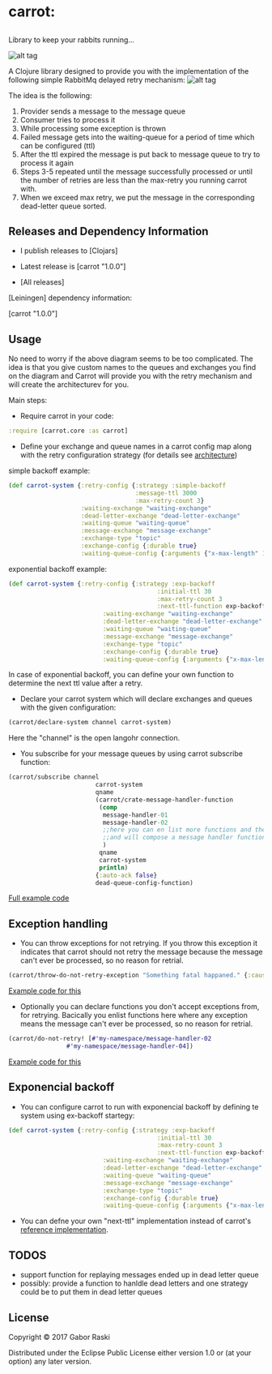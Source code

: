 # carrot: 

##

Library to keep your rabbits running...

![alt tag](https://cloud.githubusercontent.com/assets/3204818/23513284/5d24a108-ff5b-11e6-8f0d-12126f820385.png) 

A Clojure library designed to provide you with the implementation of the following simple RabbitMq delayed retry mechanism:
![alt tag](https://cloud.githubusercontent.com/assets/3204818/23512162/99eec068-ff57-11e6-9176-a883f79a9e22.png)


The idea is the following:

1. Provider sends a message to the message queue
2. Consumer tries to process it
3. While processing some exception is thrown
4. Failed message gets into the waiting-queue for a period of time which can be configured (ttl)
5. After the ttl expired the message is put back to message queue to try to process it again
6. Steps 3-5 repeated until the message successfully processed or until the number of retries are less than the max-retry you running carrot with.
7. When we exceed max retry, we put the message in the corresponding dead-letter queue sorted.

## Releases and Dependency Information

* I publish releases to [Clojars]

* Latest release is [carrot "1.0.0"]

* [All releases]

[Leiningen] dependency information:

   [carrot "1.0.0"]

## Usage

No need to worry if the above diagram seems to be too complicated. The idea is that you give custom names to the queues and exchanges you find on the diagram and Carrot will provide you with the retry mechanism and will create the architecturev for you.

Main steps:

- Require carrot in your code:

```clojure
:require [carrot.core :as carrot]
```
- Define your exchange and queue names in a carrot config map along with the retry configuration strategy (for details see [architecture](https://cloud.githubusercontent.com/assets/3204818/23512162/99eec068-ff57-11e6-9176-a883f79a9e22.png))

simple backoff example:

```clojure
(def carrot-system {:retry-config {:strategy :simple-backoff
                                   :message-ttl 3000
                                   :max-retry-count 3}
                    :waiting-exchange "waiting-exchange"
                    :dead-letter-exchange "dead-letter-exchange"
                    :waiting-queue "waiting-queue"
                    :message-exchange "message-exchange"
                    :exchange-type "topic"
                    :exchange-config {:durable true}
                    :waiting-queue-config {:arguments {"x-max-length" 1000}}})
```
exponential backoff example:

```clojure
(def carrot-system {:retry-config {:strategy :exp-backoff
                                         :initial-ttl 30
                                         :max-retry-count 3
                                         :next-ttl-function exp-backoff-carrot/next-ttl}
                          :waiting-exchange "waiting-exchange"
                          :dead-letter-exchange "dead-letter-exchange"
                          :waiting-queue "waiting-queue"
                          :message-exchange "message-exchange"
                          :exchange-type "topic"
                          :exchange-config {:durable true}
                          :waiting-queue-config {:arguments {"x-max-length" 1000}}})
```

In case of exponential backoff, you can define your own function to determine the next ttl value after a retry.


- Declare your carrot system which will declare exchanges and queues with the given configuration:
```clojure
(carrot/declare-system channel carrot-system)
 ```
 Here the "channel" is the open langohr connection.

- You subscribe for your message queues by using carrot subscribe function:
```clojure
(carrot/subscribe channel
                        carrot-system
                        qname
                        (carrot/crate-message-handler-function
                         (comp
                          message-handler-01
                          message-handler-02
                          ;;here you can en list more functions and they will be threaded in order via threading macr
                          ;;and will compose a message handler function
                          )
                         qname
                         carrot-system
                         println)
                        {:auto-ack false}
                        dead-queue-config-function)
```
[Full example code](src/carrot/examples/example.clj)

## Exception handling
- You  can throw exceptions for not retrying. If you throw this exception it indicates that carrot should not retry the message because the message can't ever be processed, so no reason for retrial.

```clojure
(carrot/throw-do-not-retry-exception "Something fatal happaned." {:cause "The message can not be processed."})
```
[Example code for this](src/carrot/examples/example_with_no_retry_exception.clj)

- Optionally you  can declare functions you don't accept exceptions from, for retrying. Bacically you enlist functions here where any exception means the message can't ever be processed, so no reason for retrial.

```clojure
(carrot/do-not-retry! [#'my-namespace/message-handler-02
                #'my-namespace/message-handler-04])

```
[Example code for this](src/carrot/examples/example_without_retry.clj)

## Exponencial backoff
- You can configure carrot to run with exponencial backoff by defining te system using ex-backoff startegy: 

```clojure
(def carrot-system {:retry-config {:strategy :exp-backoff
                                         :initial-ttl 30
                                         :max-retry-count 3
                                         :next-ttl-function exp-backoff-carrot/next-ttl}
                          :waiting-exchange "waiting-exchange"
                          :dead-letter-exchange "dead-letter-exchange"
                          :waiting-queue "waiting-queue"
                          :message-exchange "message-exchange"
                          :exchange-type "topic"
                          :exchange-config {:durable true}
                          :waiting-queue-config {:arguments {"x-max-length" 1000}}})
```
- You can defne your own "next-ttl" implementation instead of carrot's [reference implementation](https://github.com/raskig/carrot/blob/master/src/carrot/exp_backoff.clj#L8).




## TODOS
- support function for replaying messages ended up in dead letter queue
- possibly: provide a function to hanldle dead letters and one strategy could be to put them in dead letter queues

## License

Copyright © 2017 Gabor Raski

Distributed under the Eclipse Public License either version 1.0 or (at
your option) any later version.
